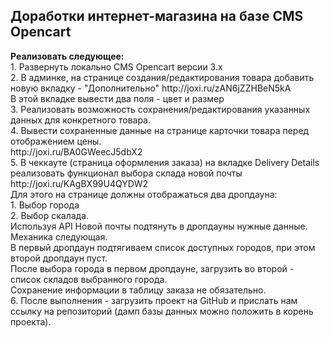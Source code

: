 <h2>Доработки интернет-магазина на базе CMS Opencart</h2>

<div><b>Реализовать следующее:</b></div>
<div>1. Развернуть локально CMS Opencart версии 3.х</div>
<div>2. В админке, на странице создания/редактирования товара добавить новую вкладку - "Дополнительно" http://joxi.ru/zAN6jZZHBeN5kA</div>
<div>В этой вкладке вывести два поля - цвет и размер</div>
<div>3. Реализовать возможность сохранения/редактирования указанных данных для конкретного товара.</div>
<div>4. Вывести сохраненные данные на странице карточки товара перед отображением цены.</div>
<div> http://joxi.ru/BA0GWeecJ5dbX2</div>


<div>5. В чеккауте (страница оформления заказа) на вкладке Delivery Details реализовать функционал выбора склада новой почты</div>
<div>http://joxi.ru/KAgBX99U4QYDW2</div>
<div>Для этого  на странице должны отображаться два дропдауна:</div>
	<div>1. Выбор города</div>
	<div>2. Выбор скалада.</div>
<div>Используя API Новой почты подтянуть в дропдауны нужные данные. Механика следующая. </div>
<div>В первый дропдаун подтягиваем список доступных городов, при этом второй дропдаун пуст. </div>
<div>После выбора города в первом дропдауне, загрузить во второй - список складов выбранного города.</div>

<div>Сохранение информации в таблицу заказа не обязательно.</div>

<div>6. После выполнения - загрузить проект на GitHub и прислать нам ссылку на репозиторий (дамп базы данных можно положить в корень проекта).</div>
